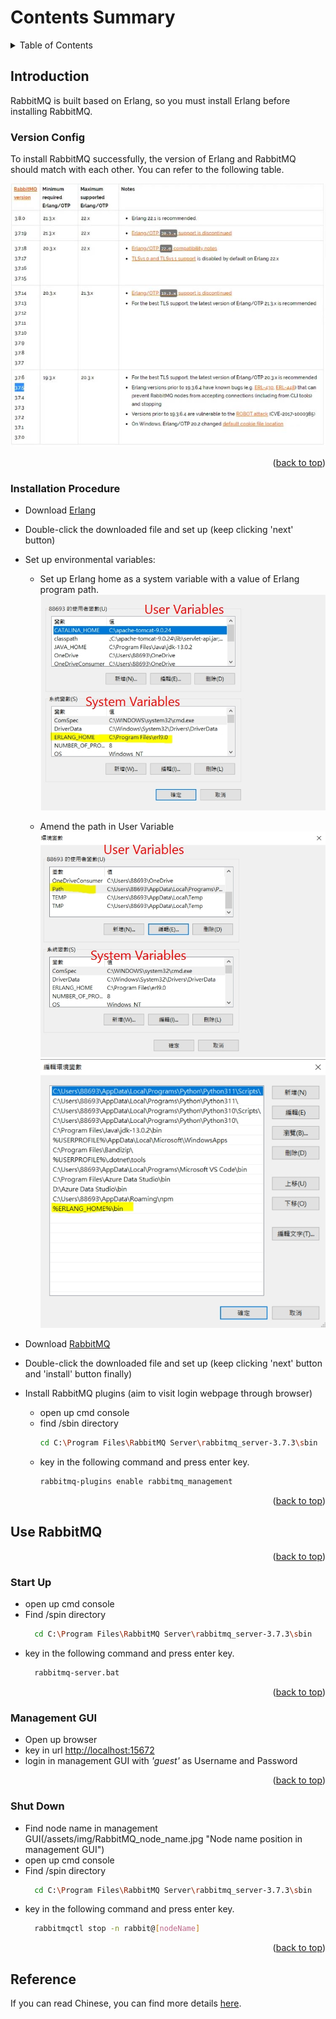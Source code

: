 <a id="readme-top"></a>

<!-- TABLE OF CONTENTS -->
# Contents Summary

<details>
  <summary>Table of Contents</summary>
  <ol>
    <li>
      <a href="#introduction">Introduction</a>
      <ul>
        <li><a href="#version-config">Version Config</a></li>
        <li><a href="#installation-procedure">Installation Procedure</a></li>
      </ul>
    </li>
    <li>
      <a href="#use-rabbitmq">Use RabbitMQ</a>
      <ul>
        <li><a href="#start-up">Start Up</a></li>
        <li><a href="#management-gui">Management GUI</a></li>
        <li><a href="#shut-down">Shut Down</a></li>
      </ul>
    </li>
    <li>
      <a href="#reference">Reference</a>
    </li>
  </ol>
</details>

<!-- Introduction -->
## Introduction

<a id="introduction"></a>

RabbitMQ is built based on Erlang, so you must install Erlang before installing RabbitMQ.

### Version Config

To install RabbitMQ successfully, the version of Erlang and RabbitMQ should match with each other. You can refer to the following table. 

![Erlang-RabbitMQ-config!](/assets/img/Erlang_rabbitMQ_config.jpg "Erlang & RabbitMQ config")

<p align="right">(<a href="#readme-top">back to top</a>)</p>

### Installation Procedure

* Download [Erlang](Erlang-url)
* Double-click the downloaded file and set up (keep clicking 'next' button)
* Set up environmental variables:
  * Set up Erlang home as a system variable with a value of Erlang program path.
  ![Erlang-Home-Setting](/assets/img/Erlang_home.jpg "Set Erlang home as a system variable")
  
  * Amend the path in User Variable
  ![Erlang-Path-Setting-01](/assets/img/Erlang_path_01.jpg "Find Path Variable and click 'Edit' button.")
  ![Erlang-Path-Setting-02](/assets/img/Erlang_path_02.jpg "Add the bin folder path (with the Erlang home) of Erlang.")

* Download [RabbitMQ](RabbitMQ-url)
* Double-click the downloaded file and set up (keep clicking 'next' button and 'install' button finally)
* Install RabbitMQ plugins (aim to visit login webpage through browser)
  * open up cmd console
  * find /sbin directory
    ```sh
    cd C:\Program Files\RabbitMQ Server\rabbitmq_server-3.7.3\sbin
    ```
  * key in the following command and press enter key.
    ```sh
    rabbitmq-plugins enable rabbitmq_management
    ```

<p align="right">(<a href="#readme-top">back to top</a>)</p>

## Use RabbitMQ

<a id="use-rabbitmq"></a>

<p align="right">(<a href="#readme-top">back to top</a>)</p>

### Start Up

<a id="start-up"></a>

* open up cmd console
* Find /spin directory
  ```sh
    cd C:\Program Files\RabbitMQ Server\rabbitmq_server-3.7.3\sbin
  ```
* key in the following command and press enter key.
  ```sh
    rabbitmq-server.bat
  ```

<p align="right">(<a href="#readme-top">back to top</a>)</p>

### Management GUI

<a id="management-gui"></a>

* Open up browser
* key in url [http://localhost:15672](Localhost-url)
* login in management GUI with *'guest'* as Username and Password

<p align="right">(<a href="#readme-top">back to top</a>)</p>

### Shut Down

<a id="shut-down"></a>

* Find node name in management GUI(/assets/img/RabbitMQ_node_name.jpg "Node name position in management GUI")
* open up cmd console
* Find /spin directory
  ```sh
    cd C:\Program Files\RabbitMQ Server\rabbitmq_server-3.7.3\sbin
  ```
* key in the following command and press enter key.
  ```sh
    rabbitmqctl stop -n rabbit@[nodeName]
  ```

<p align="right">(<a href="#readme-top">back to top</a>)</p>

## Reference

<a id="reference"></a>

If you can read Chinese, you can find more details [here](reference-url).

<!-- MARKDOWN LINKS & IMAGES -->
<!-- https://www.markdownguide.org/basic-syntax/#reference-style-links -->

[Erlang-url]: https://www.erlang.org/downloads
[RabbitMQ-url]: https://www.rabbitmq.com/docs/install-windows
[Localhost-url]: http://localhost:15672
[reference-url]: https://blog.csdn.net/qq_42402854/article/details/103032007